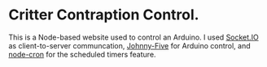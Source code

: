 # Critter Contraption Control.
This is a Node-based website used to control an Arduino. I used [Socket.IO][1] as client-to-server communcation, [Johnny-Five][2] for Arduino control, and [node-cron][3] for the scheduled timers feature.

[1]: http://socket.io/ "http://socket.io/"
[2]: http://johnny-five.io/ "http://johnny-five.io/"
[3]: https://github.com/ncb000gt/node-cron "https://github.com/ncb000gt/node-cron"
